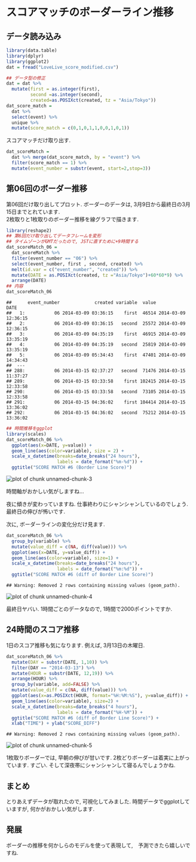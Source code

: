 スコアマッチのボーダーライン推移
===

## データ読み込み


```r
library(data.table)
library(dplyr)
library(ggplot2)
dat = fread("LoveLive_score_modified.csv")

## データ型の修正 
dat = dat %>% 
  mutate(first = as.integer(first), 
         second =as.integer(second), 
         created=as.POSIXct(created, tz = "Asia/Tokyo"))
dat_score_match = 
  dat %>% 
  select(event) %>% 
  unique %>% 
  mutate(score_match = c(0,1,0,1,1,0,0,1,0,1))
```

スコアマッチだけ取り出す. 

```r
dat_scoreMatch = 
  dat %>% merge(dat_score_match, by = "event") %>% 
  filter(score_match == 1) %>% 
  mutate(event_number = substr(event, start=2,stop=3))
```

## 第06回のボーダー推移
第06回だけ取り出してプロット. 
ボーダーのデータは, 3月9日から最終日の3月15日までとれています.  
2枚取りと1枚取りのボーダー推移を線グラフで描きます.

```r
library(reshape2)
## 第6回だけ取り出してデータフレームを変形
## タイムゾーンがGMTだったので, JSTに直すために+9時間する
dat_scoreMatch_06 = 
  dat_scoreMatch %>% 
  filter(event_number == "06") %>% 
  select(event_number, first , second, created) %>% 
  melt(id.var = c("event_number", "created")) %>% 
  mutate(DATE = as.POSIXct(created, tz ="Asia/Tokyo")+60*60*9) %>% 
  arrange(DATE)
## 内容
dat_scoreMatch_06
```

```
##      event_number             created variable  value                DATE
##   1:           06 2014-03-09 03:36:15    first  46514 2014-03-09 12:36:15
##   2:           06 2014-03-09 03:36:15   second  25572 2014-03-09 12:36:15
##   3:           06 2014-03-09 04:35:19    first  46915 2014-03-09 13:35:19
##   4:           06 2014-03-09 04:35:19   second  25819 2014-03-09 13:35:19
##   5:           06 2014-03-09 05:34:43    first  47401 2014-03-09 14:34:43
##  ---                                                                     
## 288:           06 2014-03-15 02:37:27   second  71476 2014-03-15 11:37:27
## 289:           06 2014-03-15 03:33:58    first 102415 2014-03-15 12:33:58
## 290:           06 2014-03-15 03:33:58   second  73105 2014-03-15 12:33:58
## 291:           06 2014-03-15 04:36:02    first 104414 2014-03-15 13:36:02
## 292:           06 2014-03-15 04:36:02   second  75212 2014-03-15 13:36:02
```

```r
## 時間推移をggplot
library(scales)
dat_scoreMatch_06 %>% 
  ggplot(aes(x=DATE, y=value)) + 
  geom_line(aes(color=variable), size = 2) + 
  scale_x_datetime(breaks=date_breaks("24 hours"), 
                   labels = date_format("%m-%d")) + 
  ggtitle("SCORE MATCH #6 (Border Line Score)")
```

![plot of chunk unnamed-chunk-3](figure/unnamed-chunk-3.png) 

時間軸がおかしい気がしますね...

夜に傾きが変わっていますね. 仕事終わりにシャンシャンしているのでしょう.
最終日の伸びが怖いです.

次に, ボーダーラインの変化分だけ見ます. 

```r
dat_scoreMatch_06 %>% 
  group_by(variable) %>% 
  mutate(value_diff = c(NA, diff(value))) %>% 
  ggplot(aes(x=DATE, y=value_diff)) +
  geom_line(aes(color=variable), size=1) + 
  scale_x_datetime(breaks=date_breaks("24 hours"), 
                   labels = date_format("%m:%d")) + 
  ggtitle("SCORE MATCH #6 (diff of Border Line Score)")
```

```
## Warning: Removed 2 rows containing missing values (geom_path).
```

![plot of chunk unnamed-chunk-4](figure/unnamed-chunk-4.png) 

最終日ヤバい.
1時間ごとのデータなので, 1時間で2000ポイントですか. 

## 24時間のスコア推移

1日のスコア推移も気になります. 例えば, 3月13日の木曜日.

```r
dat_scoreMatch_06 %>%
  mutate(DAY = substr(DATE, 1,10)) %>%
  filter(DAY == "2014-03-13") %>%
  mutate(HOUR = substr(DATE, 12,19)) %>%
  arrange(HOUR) %>% 
  group_by(variable, add=FALSE) %>% 
  mutate(value_diff = c(NA, diff(value))) %>% 
  ggplot(aes(x=as.POSIXct(HOUR, format="%H:%M:%S"), y=value_diff)) + 
  geom_line(aes(color=variable), size=2) + 
  scale_x_datetime(breaks=date_breaks("4 hours"), 
                   labels = date_format("%H-%M")) + 
  ggtitle("SCORE MATCH #6 (diff of Border Line Score)") + 
  xlab("TIME") + ylab("SCORE_DIFF")
```

```
## Warning: Removed 2 rows containing missing values (geom_path).
```

![plot of chunk unnamed-chunk-5](figure/unnamed-chunk-5.png) 

1枚取りボーダーでは, 早朝の伸びが甘いです. 
2枚どりボーダーは着実に上がっています. すごい. 
そして深夜帯にシャンシャンして寝るんでしょうかね. 


## まとめ
とりあえずデータが取れたので, 可視化してみました. 
時間データでggplotしていますが, 何かがおかしい気がします. 

## 発展
ボーダーの推移を何かしらのモデルを使って表現して,　予測できたら嬉しいですね. 

